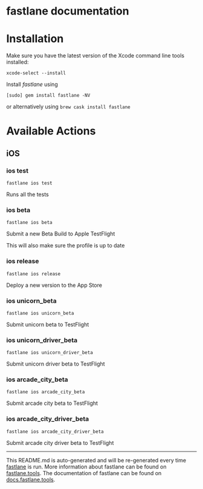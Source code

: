 fastlane documentation
================
# Installation

Make sure you have the latest version of the Xcode command line tools installed:

```
xcode-select --install
```

Install _fastlane_ using
```
[sudo] gem install fastlane -NV
```
or alternatively using `brew cask install fastlane`

# Available Actions
## iOS
### ios test
```
fastlane ios test
```
Runs all the tests
### ios beta
```
fastlane ios beta
```
Submit a new Beta Build to Apple TestFlight

This will also make sure the profile is up to date
### ios release
```
fastlane ios release
```
Deploy a new version to the App Store
### ios unicorn_beta
```
fastlane ios unicorn_beta
```
Submit unicorn beta to TestFlight
### ios unicorn_driver_beta
```
fastlane ios unicorn_driver_beta
```
Submit unicorn driver beta to TestFlight
### ios arcade_city_beta
```
fastlane ios arcade_city_beta
```
Submit arcade city beta to TestFlight
### ios arcade_city_driver_beta
```
fastlane ios arcade_city_driver_beta
```
Submit arcade city driver beta to TestFlight

----

This README.md is auto-generated and will be re-generated every time [fastlane](https://fastlane.tools) is run.
More information about fastlane can be found on [fastlane.tools](https://fastlane.tools).
The documentation of fastlane can be found on [docs.fastlane.tools](https://docs.fastlane.tools).
